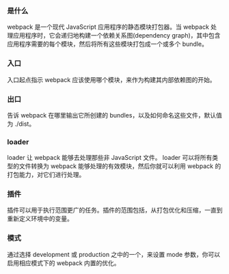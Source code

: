 ### 是什么
webpack 是一个现代 JavaScript 应用程序的静态模块打包器。当 webpack 处理应用程序时，它会递归地构建一个依赖关系图(dependency graph)，其中包含应用程序需要的每个模块，然后将所有这些模块打包成一个或多个 bundle。

### 入口
入口起点指示 webpack 应该使用哪个模块，来作为构建其内部依赖图的开始。

### 出口
告诉 webpack 在哪里输出它所创建的 bundles，以及如何命名这些文件，默认值为 ./dist。

### loader
loader 让 webpack 能够去处理那些非 JavaScript 文件。
loader 可以将所有类型的文件转换为 webpack 能够处理的有效模块，然后你就可以利用 webpack 的打包能力，对它们进行处理。

### 插件
插件可以用于执行范围更广的任务。插件的范围包括，从打包优化和压缩，一直到重新定义环境中的变量。

### 模式
通过选择 development 或 production 之中的一个，来设置 mode 参数，你可以启用相应模式下的 webpack 内置的优化。